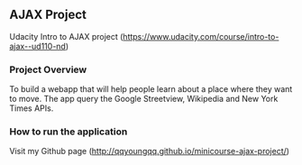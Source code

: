 ## AJAX Project
Udacity Intro to AJAX project (https://www.udacity.com/course/intro-to-ajax--ud110-nd)

### Project Overview 
To build a webapp that will help people learn about a place where they want to move. The app query the Google Streetview, Wikipedia and New York Times APIs. 

### How to run the application 
Visit my Github page (http://qqyoungqq.github.io/minicourse-ajax-project/)